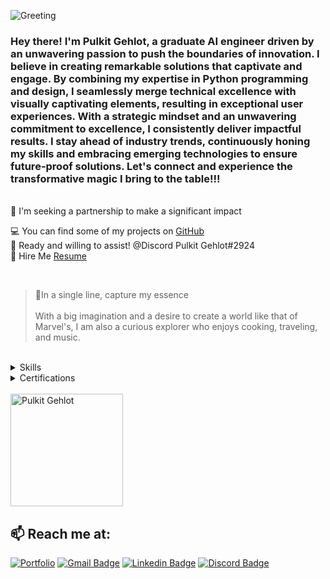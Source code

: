 ![Greeting](https://readme-typing-svg.demolab.com?font=Roboto&weight=700&size=33&duration=3000&pause=1000&color=AF52DE&width=435&lines=Hello+Geeks!+%F0%9F%91%8B;Nice+to+meet+you!)
<h3 align="Left">Hey there! I'm Pulkit Gehlot, a graduate AI engineer driven by an unwavering passion to push the boundaries of innovation. I believe in creating remarkable solutions that captivate and engage. By combining my expertise in Python programming and design, I seamlessly merge technical excellence with visually captivating elements, resulting in exceptional user experiences. With a strategic mindset and an unwavering commitment to excellence, I consistently deliver impactful results. I stay ahead of industry trends, continuously honing my skills and embracing emerging technologies to ensure future-proof solutions. Let's connect and experience the transformative magic I bring to the table!!!</h3>


<br/>
🤝 I'm seeking a partnership to make a significant impact<br>

💻 You can find some of my projects on [GitHub](https://github.com/PulkitGehlot81) <br>
💬 Ready and willing to assist! @Discord Pulkit Gehlot#2924 <br>
📄 Hire Me [Resume](https://drive.google.com/file/d/1dYZoAEQQOgvOStNchv9mriNpz85JkAPs/view?usp=drive_link)

<br>

> 🧔In a single line, capture my essence <br><br> With a big imagination and a desire to create a world like that of Marvel's, I am also a curious explorer who enjoys cooking, traveling, and music. 

<br />
<details><summary>Skills</summary>

### Python Libraries & Framework
![pandas](https://img.shields.io/badge/pandas-af52de?style=for-the-badge&logo=pandas&logoColor=white)
![numpy](https://img.shields.io/badge/NumPy-af52de?style=for-the-badge&logo=numpy&logoColor=white)
![tensorflow](https://img.shields.io/badge/TensorFlow-af52de?style=for-the-badge&logo=tensorflow&logoColor=white)
![keras](https://img.shields.io/badge/Keras-af52de?style=for-the-badge&logo=keras&logoColor=white)
![PyTorch](https://img.shields.io/badge/PyTorch-af52de?style=for-the-badge&logo=pytorch&logoColor=white)
![opencv](https://img.shields.io/badge/OpenCV-af52de?style=for-the-badge&logo=opencv&logoColor=white)
![Matplotlib](https://img.shields.io/badge/Matplotlib-af52de?style=for-the-badge&logo=Matplotlib&logoColor=white)
![scikit-learn](https://img.shields.io/badge/scikit--learn-af52de?style=for-the-badge&logo=scikit-learn&logoColor=white)
![Flask](https://img.shields.io/badge/Flask-af52de?style=for-the-badge&logo=flask&logoColor=white)
![Plotly](https://img.shields.io/badge/Plotly-af52de?style=for-the-badge&logo=plotly&logoColor=white)
![Scipy](https://img.shields.io/badge/SciPy-af52de?style=for-the-badge&logo=SciPy&logoColor=white)
 
### Designer
![figma](https://img.shields.io/badge/Figma-af52de?style=for-the-badge&logo=figma&logoColor=white)
![XD](https://img.shields.io/badge/Adobe%20XD-af52de?style=for-the-badge&logo=Adobe%20XD&logoColor=white)
![After Effects](https://img.shields.io/badge/Adobe%20after%20affects-af52de?style=for-the-badge&logo=Adobe%20after%20effects&logoColor=white)
![Illustrator](https://img.shields.io/badge/Adobe%20Illustrator-af52de?style=for-the-badge&logo=adobe%20illustrator&logoColor=white)
![Photoshop](https://img.shields.io/badge/Adobe%20Photoshop-af52de?style=for-the-badge&logo=Adobe%20Photoshop&logoColor=white)
![Premiere](https://img.shields.io/badge/Adobe%20Premiere%20Pro-af52de?style=for-the-badge&logo=Adobe%20Premiere%20Pro&logoColor=white)

### Office Tools
![Word](https://img.shields.io/badge/Microsoft_Word-af52de?style=for-the-badge&logo=microsoft-word&logoColor=white)
![Airtable](https://img.shields.io/badge/Airtable-af52de?style=for-the-badge&logo=Airtable&logoColor=white)
![PowerPoint](https://img.shields.io/badge/Microsoft_PowerPoint-af52de?style=for-the-badge&logo=microsoft-powerpoint&logoColor=white)
![Notion](https://img.shields.io/badge/Notion-af52de?style=for-the-badge&logo=notion&logoColor=white)
![Excel](https://img.shields.io/badge/Microsoft_Excel-af52de?style=for-the-badge&logo=microsoft-excel&logoColor=white)
![Trello](https://img.shields.io/badge/Trello-af52de?style=for-the-badge&logo=trello&logoColor=white)
![Power BI](https://img.shields.io/badge/PowerBI-af52de?style=for-the-badge&logo=Power%20BI&logoColor=white)

### Cloud Platforms & IDE
![Google Cloud](https://img.shields.io/badge/Google_Cloud-af52de?style=for-the-badge&logo=google-cloud&logoColor=white)
![Digital Ocean](https://img.shields.io/badge/Digital_Ocean-af52de?style=for-the-badge&logo=DigitalOcean&logoColor=white)
![vscode](https://img.shields.io/badge/Visual_Studio_Code-af52de?style=for-the-badge&logo=visual-studio-code&logoColor=white)
![Jupyter](https://img.shields.io/badge/Jupyter-af52de?style=for-the-badge&logo=jupyter&logoColor=white)
![Colab](https://img.shields.io/badge/Colab-af52de?style=for-the-badge&logo=googlecolab&logoColor=white)
![Notepad](https://img.shields.io/badge/Notepad++-af52de.svg?style=for-the-badge&logo=notepad%2B%2B&logoColor=white)
![DialogFlow](https://img.shields.io/badge/dialogflow-af52de?style=for-the-badge&logo=dialogflow&logoColor=white)

## Tech I've worked with: 
![Python](https://img.shields.io/badge/Python-af52de?style=for-the-badge&logo=python&logoColor=white)
![R](https://img.shields.io/badge/R-af52de?style=for-the-badge&logo=r&logoColor=white)
![C++](https://img.shields.io/badge/C%2B%2B-af52de?style=for-the-badge&logo=c%2B%2B&logoColor=white)
![java](https://img.shields.io/badge/Java-af52de?style=for-the-badge&logo=java&logoColor=white)
![React](https://img.shields.io/badge/react-af52de?style=for-the-badge&logo=react&logoColor=white)
![JavaScript](https://img.shields.io/badge/javascript-af52de?style=for-the-badge&logo=javascript&logoColor=white)
![HTML](https://img.shields.io/badge/HTML5-af52de?style=for-the-badge&logo=html5&logoColor=white)
![CSS](https://img.shields.io/badge/CSS3-af52de?style=for-the-badge&logo=css3&logoColor=white)
![JSON](https://img.shields.io/badge/json-af52de?style=for-the-badge&logo=json&logoColor=white)

## I'm looking forward to 
![Rust](https://img.shields.io/badge/Flutter-af52de?style=for-the-badge&logo=flutter&logoColor=white)
![GO](https://img.shields.io/badge/go-af52de?style=for-the-badge&logo=go&logoColor=white)
![Prolog](https://img.shields.io/badge/-Prolog-af52de?style=for-the-badge)
![Progressive Web App](https://img.shields.io/badge/-Progressive%20Web%20App-af52de?style=for-the-badge)



</details>
<details><summary>Certifications</summary>
 
 ![icons8-medal-16 (1)](https://user-images.githubusercontent.com/119038320/227106236-4892b688-4265-4766-a813-dad08005f9be.png) Digital Skills:Artificial Intelligence by Accenture <br>
 ![icons8-medal-16 (1)](https://user-images.githubusercontent.com/119038320/227106236-4892b688-4265-4766-a813-dad08005f9be.png) Digital Skills:User Experience by Accenture <br>
 ![icons8-medal-16 (1)](https://user-images.githubusercontent.com/119038320/227106236-4892b688-4265-4766-a813-dad08005f9be.png) Entrepreneurship Developement Course by CRCE, Jain Incubator <br>
 ![icons8-medal-16 (1)](https://user-images.githubusercontent.com/119038320/227106236-4892b688-4265-4766-a813-dad08005f9be.png) Machine Learning with Python by FreeCodecamp <br>
 ![icons8-medal-16 (1)](https://user-images.githubusercontent.com/119038320/227106236-4892b688-4265-4766-a813-dad08005f9be.png) Change Leadership Developing: Strategic Gap Analysis in Miro <br>
 ![icons8-medal-16 (1)](https://user-images.githubusercontent.com/119038320/227106236-4892b688-4265-4766-a813-dad08005f9be.png) Business Strategy: Business Model Canvas Analysis with Miro <br>
 ![icons8-medal-16 (1)](https://user-images.githubusercontent.com/119038320/227106236-4892b688-4265-4766-a813-dad08005f9be.png) Semantic Segmentation with Amazon Sagemaker  <br>
 ![icons8-medal-16 (1)](https://user-images.githubusercontent.com/119038320/227106236-4892b688-4265-4766-a813-dad08005f9be.png) Google Developer Student Club Core Team Member  <br>
 ![icons8-medal-16 (1)](https://user-images.githubusercontent.com/119038320/227106236-4892b688-4265-4766-a813-dad08005f9be.png) Google Foundations of User Experience (UX) Design <br>
 ![icons8-medal-16 (1)](https://user-images.githubusercontent.com/119038320/227106236-4892b688-4265-4766-a813-dad08005f9be.png) Google Analytics Certification <br>

</details>

<br/>
 <a href="https://github.com/PulkitGehlot81" >
  <img height="180em" src="https://streak-stats.demolab.com?user=PulkitGehlot81&border_radius=2&border=AF52DE&ring=AF52DE&fire=AF52DE&currStreakLabel=AF52DE" alt="Pulkit Gehlot" />
 </a>
<br/>

## 📫 Reach me at:
[![Portfolio](https://img.shields.io/badge/Portfolio-af52de.svg?style=for-the-badge&logo=firefox&logoColor=white)](https://pulkit-gehlot.super.site/) 
[![Gmail Badge](https://img.shields.io/badge/-k.pulkitgehlot@gmail.com-af52de?style=for-the-badge&logo=Gmail&logoColor=white)](mailto:k.pulkitgehlot@gmail.com "Connect via Email")
[![Linkedin Badge](https://img.shields.io/badge/-Pulkit%20Gehlot-af52de?style=for-the-badge&logo=Linkedin&logoColor=white)](www.linkedin.com/in/pulkit-gehlot "Connect on LinkedIn")
[![Discord Badge](https://img.shields.io/badge/-Discord-af52de?style=for-the-badge&logo=Discord&logoColor=white)](https://discord.gg/jBc83Fmkm4 "Contact on Discord")


